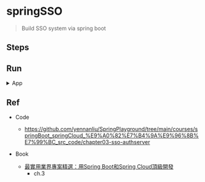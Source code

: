 # springSSO

> Build SSO system via spring boot

## Steps


## Run

<details>
<summary>App</summary>


```bash
#---------------------------
# Run app
#---------------------------

# build
mvn package

# run
java -jar <built_jar>
```

</details>


## Ref

- Code
  - https://github.com/yennanliu/SpringPlayground/tree/main/courses/springBoot_springCloud_%E9%A0%82%E7%B4%9A%E9%96%8B%E7%99%BC_src_code/chapter03-sso-authserver

- Book
    - [最實用業界專案精選：用Spring Boot和Spring Cloud頂級開發](https://www.books.com.tw/products/0010923547)
        - ch.3
